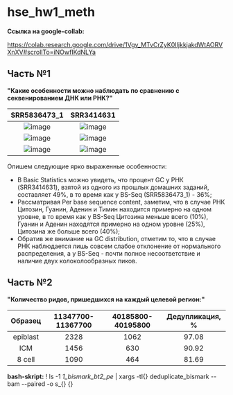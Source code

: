 # hse_hw1_meth

__Ссылка на google-collab:__

https://colab.research.google.com/drive/1Vgv_MTvCrZyK0IIjkkjakdWtAORVXnXV#scrollTo=iNOwfIKdNLYa

## Часть №1

__"Какие особенности можно наблюдать по сравнению с секвенированием ДНК или РНК?"__

| SRR5836473_1 | SRR3414631 |
| :---: | :---: |
|![image](https://user-images.githubusercontent.com/71905847/154557992-bdbebdfb-93de-43e0-9262-f996e9d20456.png)|![image](https://user-images.githubusercontent.com/71905847/154557874-e4ad06aa-39ef-439c-ad5a-a418a37b9b90.png)|
|![image](https://user-images.githubusercontent.com/71905847/154558228-ddc55579-4b98-4fde-9fdd-bbe3435356ab.png)|![image](https://user-images.githubusercontent.com/71905847/154558190-85401726-0080-40e1-a3b6-4b2e22e2f0c3.png)|
|![image](https://user-images.githubusercontent.com/71905847/154558564-0645c795-f285-4e65-b31c-6c4ebc39cc82.png)|![image](https://user-images.githubusercontent.com/71905847/154558589-975b7c40-f5bc-488f-9b75-981892e16688.png)|

Опишем следующие ярко выраженные особенности:
- В Basic Statistics можно увидеть, что процент GC у РНК (SRR3414631), взятой из одного из прошлых домашних заданий, составляет 49%, в то время как у BS-Seq (SRR5836473_1) - 36%;
- Рассматривая Per base sequence content, заметим, что в случае РНК Цитозин, Гуанин, Аденин и Тимин находится примерно на одном уровне, в то время как у BS-Seq Цитозина меньше всего (10%), Гуанин и Аденин находятся примерно на одном уровне (25%), Цитозина же больше всего (40%);
- Обратив же внимание на GC distribution, отметим то, что в случае РНК наблюдается лишь совсем слабое отклонение от нормального распределения, а у BS-Seq - почти полное несоответствие и наличие двух колоколообразных пиков.

## Часть №2

__"Количество ридов, пришедшихся на каждый целевой регион:"__

| Образец | 11347700-11367700 | 40185800-40195800 | Дедупликация, % |
| :---: | :---: | :---: | :---: |
| epiblast | 2328 | 1062 | 97.08 |
| ICM | 1456 | 630 | 90.92 |
| 8 cell | 1090 | 464 | 81.69 |

__bash-skript:__ ! ls -1 *1_bismark_bt2_pe* | xargs -tI{} deduplicate_bismark  --bam  --paired -o s_{} {}
